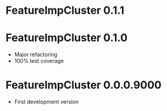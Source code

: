 # FeatureImpCluster 0.1.1

# FeatureImpCluster 0.1.0

* Major refactoring
* 100% test coverage

# FeatureImpCluster 0.0.0.9000

* First development version
